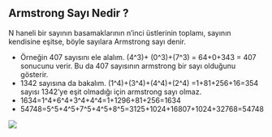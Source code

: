 ## Armstrong Sayı Nedir ?

N haneli bir sayının basamaklarının n’inci üstlerinin toplamı, sayının kendisine eşitse, böyle sayılara Armstrong sayı denir.

- Örneğin 407 sayısını ele alalım. (4^3)+ (0^3)+(7^3) = 64+0+343 = 407 sonucunu verir. Bu da 407 sayısının armstrong bir sayı olduğunu gösterir.
- 1342 sayısına da bakalım. (1^4)+(3^4)+(4^4)+(2^4) =1+81+256+16=354 sayısı 1342’ye eşit olmadığı için armstrong sayı olmaz.
- 1634=1^4+6^4+3^4+4^4=1+1296+81+256=1634
- 54748=5^5+4^5+7^5+4^5+8^5=3125+1024+16807+1024+32768=54748

![](pic.jpg)
